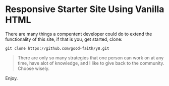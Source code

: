 # Responsive Starter Site Using Vanilla HTML

There are many things a compentent developer could do to extend the functionality of this site, if that is you, get started, clone: 

`git clone https://github.com/good-faith/y8.git`

> There are only so many strategies that one person can work on at any time, have alot of knowledge, and I like to give back to the community. Choose wisely.

Enjoy.